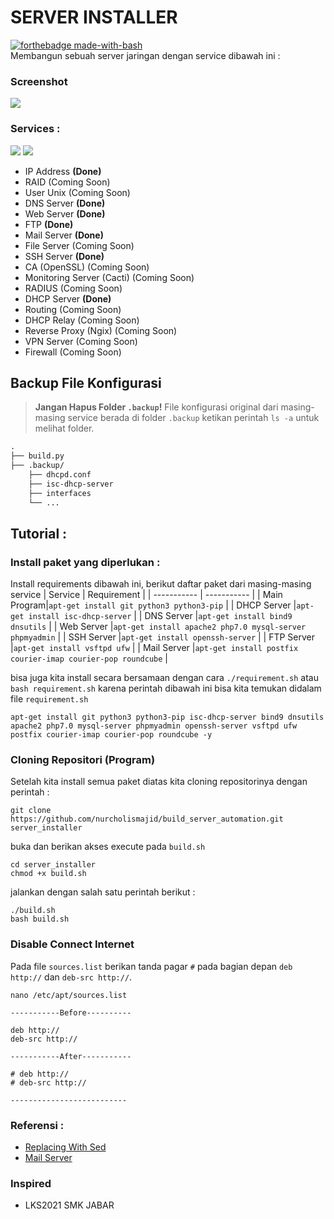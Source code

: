 # SERVER INSTALLER
[![forthebadge made-with-bash](http://ForTheBadge.com/images/badges/made-with-bash.svg)](https://www.gnu.org/software/bash/)<br>
Membangun sebuah server jaringan dengan service dibawah ini :
### Screenshot
![](https://i.imgur.com/qxKgNB5.png)

### Services :
<a href="#"><img src="https://img.shields.io/badge/Debian10-Server-_.svg?logo=debian"></a>
<a href="#"><img src="https://img.shields.io/badge/Bash-SHELL-_.svg?logo=shell"></a>

- IP Address **(Done)**
- RAID (Coming Soon)
- User Unix (Coming Soon)
- DNS Server **(Done)**
- Web Server **(Done)**
- FTP **(Done)**
- Mail Server **(Done)**
- File Server (Coming Soon)
- SSH Server **(Done)**
- CA (OpenSSL) (Coming Soon)
- Monitoring Server (Cacti) (Coming Soon)
- RADIUS (Coming Soon)
- DHCP Server **(Done)**
- Routing (Coming Soon)
- DHCP Relay (Coming Soon)
- Reverse Proxy (Ngix) (Coming Soon)
- VPN Server (Coming Soon)
- Firewall (Coming Soon)

## Backup File Konfigurasi

> **Jangan Hapus Folder `.backup`!**
File konfigurasi original dari masing-masing service berada di folder `.backup` ketikan perintah `ls -a` untuk melihat folder.

```Markdown
.
├── build.py
├── .backup/
    ├── dhcpd.conf
    ├── isc-dhcp-server
    ├── interfaces
    └── ...
```

## Tutorial :
### Install paket yang diperlukan :

Install requirements dibawah ini, berikut daftar paket dari masing-masing service
|    Service  | Requirement |
| ----------- | ----------- |
| Main Program|`apt-get install git python3 python3-pip` |
| DHCP Server |`apt-get install isc-dhcp-server` |
| DNS Server  |`apt-get install bind9 dnsutils` |
| Web Server  |`apt-get install apache2 php7.0 mysql-server phpmyadmin` |
| SSH Server  |`apt-get install openssh-server` |
| FTP Server  |`apt-get install vsftpd ufw` |
| Mail Server |`apt-get install postfix courier-imap courier-pop roundcube` |

bisa juga kita install secara bersamaan dengan cara `./requirement.sh` atau `bash requirement.sh` karena perintah dibawah ini bisa kita temukan didalam file `requirement.sh`

```Shell
apt-get install git python3 python3-pip isc-dhcp-server bind9 dnsutils apache2 php7.0 mysql-server phpmyadmin openssh-server vsftpd ufw postfix courier-imap courier-pop roundcube -y
```

### Cloning Repositori (Program)

Setelah kita install semua paket diatas kita cloning repositorinya dengan perintah :
```Git
git clone https://github.com/nurcholismajid/build_server_automation.git server_installer
```

buka dan berikan akses execute pada `build.sh`
```Shell
cd server_installer
chmod +x build.sh
```

jalankan dengan salah satu perintah berikut :
```Shell
./build.sh
bash build.sh
```
### Disable Connect Internet

Pada file `sources.list` berikan tanda pagar `#` pada bagian depan `deb http://` dan `deb-src http://`.

```Shell
nano /etc/apt/sources.list

-----------Before----------

deb http://
deb-src http://

-----------After-----------

# deb http://
# deb-src http://

--------------------------
```

### Referensi :
- [Replacing With Sed](https://unix.stackexchange.com/questions/70878/replacing-string-based-on-line-number)
- [Mail Server](https://pakfaisal.com/2020/07/31/tutorial-konfigurasi-mail-server-pada-debian-10/)

### Inspired
- LKS2021 SMK JABAR


